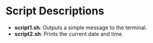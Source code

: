 # Script Descriptions  
- **script1.sh**: Outputs a simple message to the terminal. 
- **script2.sh**: Prints the current date and time.

